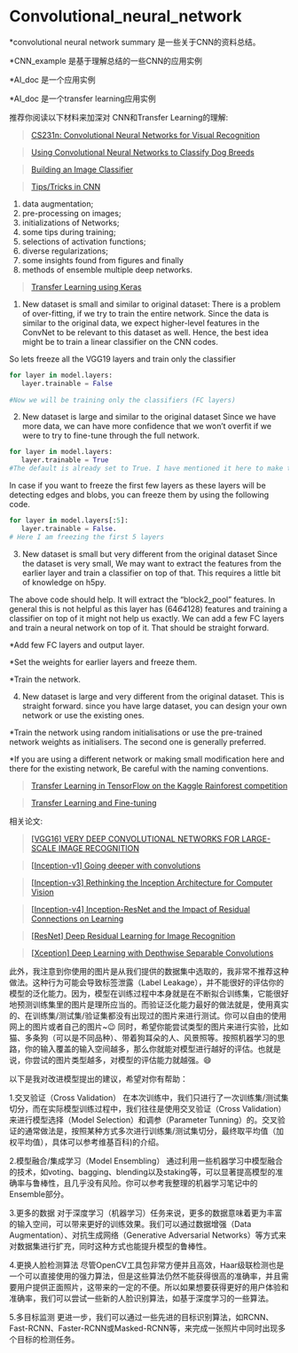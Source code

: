 # Convolutional_neural_network

 *convolutional neural network summary 是一些关于CNN的资料总结。

 *CNN_example 是基于理解总结的一些CNN的应用实例

 *AI_doc 是一个应用实例
 
 *AI_doc 是一个transfer learning应用实例
 
推荐你阅读以下材料来加深对 CNN和Transfer Learning的理解:

>[CS231n: Convolutional Neural Networks for Visual Recognition](http://cs231n.stanford.edu/)

>[Using Convolutional Neural Networks to Classify Dog Breeds](http://cs231n.stanford.edu/reports/2015/pdfs/fcdh_FinalReport.pdf)

>[Building an Image Classifier](https://towardsdatascience.com/learning-about-data-science-building-an-image-classifier-part-2-a7bcc6d5e825)

>[Tips/Tricks in CNN](http://lamda.nju.edu.cn/weixs/project/CNNTricks/CNNTricks.html)

 1) data augmentation; 
 2) pre-processing on images; 
 3) initializations of Networks; 
 4) some tips during training; 
 5) selections of activation functions; 
 6) diverse regularizations; 
 7) some insights found from figures and finally 
 8) methods of ensemble multiple deep networks.

>[Transfer Learning using Keras](https://towardsdatascience.com/transfer-learning-using-keras-d804b2e04ef8)
1. New dataset is small and similar to original dataset:
There is a problem of over-fitting, if we try to train the entire network. Since the data is similar to the original data, we expect higher-level features in the ConvNet to be relevant to this dataset as well. Hence, the best idea might be to train a linear classifier on the CNN codes.

So lets freeze all the VGG19 layers and train only the classifier
```python
for layer in model.layers:
   layer.trainable = False
 
#Now we will be training only the classifiers (FC layers)
```
2. New dataset is large and similar to the original dataset
Since we have more data, we can have more confidence that we won’t overfit if we were to try to fine-tune through the full network.
``` python
for layer in model.layers:
   layer.trainable = True
#The default is already set to True. I have mentioned it here to make things clear.
```
In case if you want to freeze the first few layers as these layers will be detecting edges and blobs, you can freeze them by using the following code.
```python
for layer in model.layers[:5]:
   layer.trainable = False.
# Here I am freezing the first 5 layers 
```
3. New dataset is small but very different from the original dataset
Since the dataset is very small, We may want to extract the features from the earlier layer and train a classifier on top of that. This requires a little bit of knowledge on h5py.

The above code should help. It will extract the “block2_pool” features. In general this is not helpful as this layer has (64*64*128) features and training a classifier on top of it might not help us exactly. We can add a few FC layers and train a neural network on top of it. That should be straight forward.

*Add few FC layers and output layer.

*Set the weights for earlier layers and freeze them.

*Train the network.

4. New dataset is large and very different from the original dataset.
This is straight forward. since you have large dataset, you can design your own network or use the existing ones.

*Train the network using random initialisations or use the pre-trained network weights as initialisers. The second one is generally preferred.

*If you are using a different network or making small modification here and there for the existing network, Be careful with the naming conventions.

>[Transfer Learning in TensorFlow on the Kaggle Rainforest competition](https://medium.com/@luckylwk/transfer-learning-in-tensorflow-on-the-kaggle-rainforest-competition-4e978fadb571)

>[Transfer Learning and Fine-tuning](https://deeplearningsandbox.com/how-to-use-transfer-learning-and-fine-tuning-in-keras-and-tensorflow-to-build-an-image-recognition-94b0b02444f2)

相关论文:

>[[VGG16] VERY DEEP CONVOLUTIONAL NETWORKS FOR LARGE-SCALE IMAGE RECOGNITION](https://arxiv.org/abs/1409.1556)

>[[Inception-v1] Going deeper with convolutions](https://arxiv.org/abs/1409.4842)

>[[Inception-v3] Rethinking the Inception Architecture for Computer Vision](https://arxiv.org/abs/1512.00567)

>[[Inception-v4] Inception-ResNet and the Impact of Residual Connections on Learning](https://arxiv.org/abs/1602.07261)

>[[ResNet] Deep Residual Learning for Image Recognition](https://arxiv.org/abs/1512.03385)

>[[Xception] Deep Learning with Depthwise Separable Convolutions](https://arxiv.org/abs/1610.02357)



此外，我注意到你使用的图片是从我们提供的数据集中选取的，我非常不推荐这种做法。这种行为可能会导致标签泄露（Label Leakage），并不能很好的评估你的模型的泛化能力。因为，模型在训练过程中本身就是在不断拟合训练集，它能很好地预测训练集里的图片是理所应当的。而验证泛化能力最好的做法就是，使用真实的、在训练集/测试集/验证集都没有出现过的图片来进行测试。你可以自由的使用网上的图片或者自己的图片~😉 同时，希望你能尝试类型的图片来进行实验，比如猫、多条狗（可以是不同品种）、带着狗耳朵的人、风景照等。按照机器学习的思路，你的输入覆盖的输入空间越多，那么你就能对模型进行越好的评估。也就是说，你尝试的图片类型越多，对模型的评估能力就越强。😄

以下是我对改进模型提出的建议，希望对你有帮助：

1.交叉验证（Cross Validation） 在本次训练中，我们只进行了一次训练集/测试集切分，而在实际模型训练过程中，我们往往是使用交叉验证（Cross Validation）来进行模型选择（Model Selection）和调参（Parameter Tunning）的。交叉验证的通常做法是，按照某种方式多次进行训练集/测试集切分，最终取平均值（加权平均值），具体可以参考维基百科)的介绍。

2.模型融合/集成学习（Model Ensembling） 通过利用一些机器学习中模型融合的技术，如voting、bagging、blending以及staking等，可以显著提高模型的准确率与鲁棒性，且几乎没有风险。你可以参考我整理的机器学习笔记中的Ensemble部分。

3.更多的数据 对于深度学习（机器学习）任务来说，更多的数据意味着更为丰富的输入空间，可以带来更好的训练效果。我们可以通过数据增强（Data Augmentation）、对抗生成网络（Generative Adversarial Networks）等方式来对数据集进行扩充，同时这种方式也能提升模型的鲁棒性。

4.更换人脸检测算法 尽管OpenCV工具包非常方便并且高效，Haar级联检测也是一个可以直接使用的强力算法，但是这些算法仍然不能获得很高的准确率，并且需要用户提供正面照片，这带来的一定的不便。所以如果想要获得更好的用户体验和准确率，我们可以尝试一些新的人脸识别算法，如基于深度学习的一些算法。

5.多目标监测 更进一步，我们可以通过一些先进的目标识别算法，如RCNN、Fast-RCNN、Faster-RCNN或Masked-RCNN等，来完成一张照片中同时出现多个目标的检测任务。
